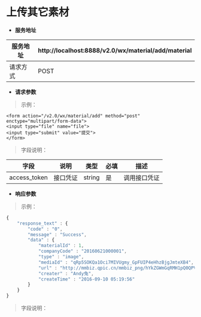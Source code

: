 # 上传其它素材

* **服务地址**

| 服务地址 | http:\/\/localhost:8888\/v2.0\/wx\/material\/add\/material |
| --- | --- |
| 请求方式 | POST |

* **请求参数**

> 示例：

```
<form action="/v2.0/wx/material/add" method="post" enctype="multipart/form-data">
<input type="file" name="file">
<input type="submit" value="提交">
</form>
```

> 字段说明：

| **字段** | **说明** | **类型** | **必填** | **描述** |
| --- | --- | --- | --- | --- |
| access\_token | 接口凭证 | string | 是 | 调用接口凭证 |

* **响应参数**

> 示例：

```javascript
{ 
    "response_text" : { 
        "code" : "0", 
        "message" : "Success", 
        "data" : { 
            "materialId" : 1, 
            "companyCode" : "20160621000001", 
            "type" : "image", 
            "mediaId" : "qRp5SOKQa1Oci7MIVUgmy_GpFUIP4eHhzBjgJmteXB4", 
            "url" : "http://mmbiz.qpic.cn/mmbiz_png/hYkZGWmGqRMH1pQ0QPVhVXMYJbvpAg1kZ9vCAK4HUZcnfOHBWAApbquvLDiafBHREaBPJV8dE7RyACkyvjzjW1Q/0?wx_fmt=png", 
            "creater" : "Andy兔", 
            "createTime" : "2016-09-10 05:19:56" 
        } 
    } 
} 
```

> 字段说明：

